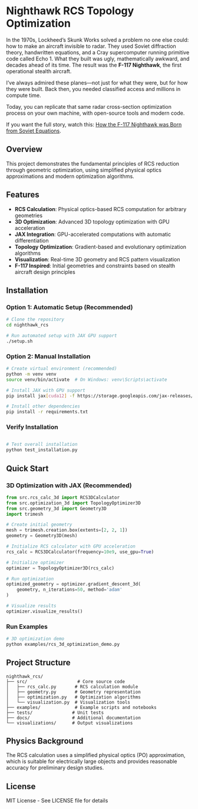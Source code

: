 # Nighthawk RCS Topology Optimization

In the 1970s, Lockheed’s Skunk Works solved a problem no one else could: how to make an aircraft invisible to radar. They used Soviet diffraction theory, handwritten equations, and a Cray supercomputer running primitive code called Echo 1. What they built was ugly, mathematically awkward, and decades ahead of its time. The result was the **F-117 Nighthawk**, the first operational stealth aircraft.

I’ve always admired these planes—not just for what they were, but for how they were built. Back then, you needed classified access and millions in compute time.

Today, you can replicate that same radar cross-section optimization process on your own machine, with open-source tools and modern code.

If you want the full story, watch this: [How the F-117 Nighthawk was Born from Soviet Equations](https://www.youtube.com/watch?v=1zjcnnx7igc).

## Overview

This project demonstrates the fundamental principles of RCS reduction through geometric optimization, using simplified physical optics approximations and modern optimization algorithms.

## Features

- **RCS Calculation**: Physical optics-based RCS computation for arbitrary geometries
- **3D Optimization**: Advanced 3D topology optimization with GPU acceleration
- **JAX Integration**: GPU-accelerated computations with automatic differentiation
- **Topology Optimization**: Gradient-based and evolutionary optimization algorithms
- **Visualization**: Real-time 3D geometry and RCS pattern visualization
- **F-117 Inspired**: Initial geometries and constraints based on stealth aircraft design principles

## Installation

### Option 1: Automatic Setup (Recommended)

```bash
# Clone the repository
cd nighthawk_rcs

# Run automated setup with JAX GPU support
./setup.sh
```

### Option 2: Manual Installation

```bash
# Create virtual environment (recommended)
python -m venv venv
source venv/bin/activate  # On Windows: venv\Scripts\activate

# Install JAX with GPU support
pip install jax[cuda12] -f https://storage.googleapis.com/jax-releases/jax_cuda_releases.html

# Install other dependencies
pip install -r requirements.txt
```

### Verify Installation

```bash

# Test overall installation
python test_installation.py
```

## Quick Start

### 3D Optimization with JAX (Recommended)

```python
from src.rcs_calc_3d import RCS3DCalculator
from src.optimization_3d import TopologyOptimizer3D
from src.geometry_3d import Geometry3D
import trimesh

# Create initial geometry
mesh = trimesh.creation.box(extents=[2, 2, 1])
geometry = Geometry3D(mesh)

# Initialize RCS calculator with GPU acceleration
rcs_calc = RCS3DCalculator(frequency=10e9, use_gpu=True)

# Initialize optimizer
optimizer = TopologyOptimizer3D(rcs_calc)

# Run optimization
optimized_geometry = optimizer.gradient_descent_3d(
    geometry, n_iterations=50, method='adam'
)

# Visualize results
optimizer.visualize_results()
```

### Run Examples

```bash
# 3D optimization demo
python examples/rcs_3d_optimization_demo.py
```

## Project Structure

```
nighthawk_rcs/
├── src/                   # Core source code
│   ├── rcs_calc.py       # RCS calculation module
│   ├── geometry.py       # Geometry representation
│   ├── optimization.py   # Optimization algorithms
│   └── visualization.py  # Visualization tools
├── examples/             # Example scripts and notebooks
├── tests/               # Unit tests
├── docs/                # Additional documentation
└── visualizations/      # Output visualizations
```

## Physics Background

The RCS calculation uses a simplified physical optics (PO) approximation, which is suitable for electrically large objects and provides reasonable accuracy for preliminary design studies.

## License

MIT License - See LICENSE file for details

